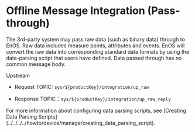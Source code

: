 # Offline Message Integration (Pass-through)

The 3rd-party system may pass raw data (such as binary data) through to EnOS. Raw data includes measure points, attributes and events. EnOS will convert the raw data into corresponding standard data formats by using the data-parsing script that users have defined. Data passed through has no common message body.


Upstream
- Request TOPIC: `sys/${productKey}/integration/up_raw`

- Response TOPIC：`sys/${productKey}/integration/up_raw_reply`

For more information about configuring data parsing scripts, see [Creating Data Parsing Scripts] (../../../../howto/device/manage/creating_data_parsing_script).

